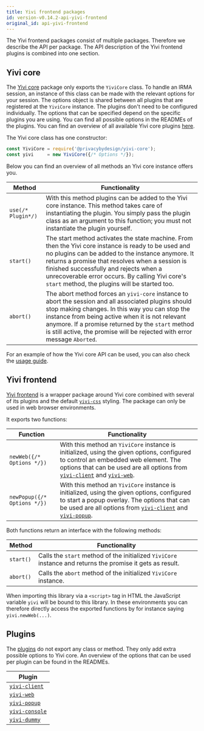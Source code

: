 ```yaml
---
title: Yivi frontend packages
id: version-v0.14.2-api-yivi-frontend
original_id: api-yivi-frontend
---
```


The Yivi frontend packages consist of multiple packages. Therefore we describe the API per package.
The API description of the Yivi frontend plugins is combined into one section.

## Yivi core
The [Yivi core](yivi-frontend.md#yivi-core) package only exports the `YiviCore` class. To handle an IRMA session, 
an instance of this class can be made with the relevant options for your session. The options object is shared
between all plugins that are registered at the `YiviCore` instance. The plugins don't need to be configured
individually. The options that can be specified depend on the specific plugins you are using. You can find all 
possible options in the READMEs of the plugins. You can find an overview of all available Yivi core plugins
[here](#plugins).

The Yivi core class has one constructor:
```javascript
const YiviCore = require('@privacybydesign/yivi-core');
const yivi     = new YiviCore({/* Options */});
```

Below you can find an overview of all methods an Yivi core instance offers you.

| Method | Functionality |
|---|---|
| `use(/* Plugin*/)` | With this method plugins can be added to the Yivi core instance. This method takes care of instantiating the plugin. You simply pass the plugin class as an argument to this function; you must not instantiate the plugin yourself.|
| `start()` | The start method activates the state machine. From then the Yivi core instance is ready to be used and no plugins can be added to the instance anymore. It returns a promise that resolves when a session is finished successfully and rejects when a unrecoverable error occurs. By calling Yivi core's `start` method, the plugins will be started too.|
| `abort()` | The abort method forces an `yivi-core` instance to abort the session and all associated plugins should stop making changes. In this way you can stop the instance from being active when it is not relevant anymore. If a promise returned by the `start` method is still active, the promise will be rejected with error message `Aborted`.|

For an example of how the Yivi core API can be used, you can also check the [usage guide](yivi-frontend.md#usage-guide).

## Yivi frontend
[Yivi frontend](yivi-frontend.md#yivi-frontend) is a wrapper
package around Yivi core combined with several of its plugins and the default [`yivi-css`](yivi-frontend.md#yivi-css)
styling. The package can only be used in web browser environments.

It exports two functions:

| Function | Functionality |
|---|---|
| `newWeb({/* Options */})` | With this method an `YiviCore` instance is initialized, using the given options, configured to control an embedded web element. The options that can be used are all options from [`yivi-client`](https://github.com/privacybydesign/yivi-frontend-packages/tree/master/plugins/yivi-client) and [`yivi-web`](https://github.com/privacybydesign/yivi-frontend-packages/tree/master/plugins/yivi-web).
| `newPopup({/* Options */})` | With this method an `YiviCore` instance is initialized, using the given options, configured to start a popup overlay. The options that can be used are all options from [`yivi-client`](https://github.com/privacybydesign/yivi-frontend-packages/tree/master/plugins/yivi-client) and [`yivi-popup`](https://github.com/privacybydesign/yivi-frontend-packages/tree/master/plugins/yivi-popup).

Both functions return an interface with the following methods:

| Method | Functionality |
|---|---|
| `start()` | Calls the `start` method of the initialized `YiviCore` instance and returns the promise it gets as result.
| `abort()` | Calls the `abort` method of the initialized `YiviCore` instance.

When importing this library via a `<script>` tag in HTML the JavaScript variable `yivi` will be bound to this library.
In these environments you can therefore directly access the exported functions by for instance saying `yivi.newWeb(...)`.

## Plugins
The [plugins](yivi-frontend.md#available-plugins-for-yivi-core) do not export any class or method. They only add extra
possible options to Yivi core. An overview of the options that can be used per plugin can be found in the READMEs.

| Plugin |
|---|
| [`yivi-client`](https://github.com/privacybydesign/yivi-frontend-packages/tree/master/plugins/yivi-client) |
| [`yivi-web`](https://github.com/privacybydesign/yivi-frontend-packages/tree/master/plugins/yivi-web) |
| [`yivi-popup`](https://github.com/privacybydesign/yivi-frontend-packages/tree/master/examples/browser/yivi-popup) |
| [`yivi-console`](https://github.com/privacybydesign/yivi-frontend-packages/tree/master/examples/browser/yivi-console) |
| [`yivi-dummy`](https://github.com/privacybydesign/yivi-frontend-packages/tree/master/plugins/yivi-dummy) |
